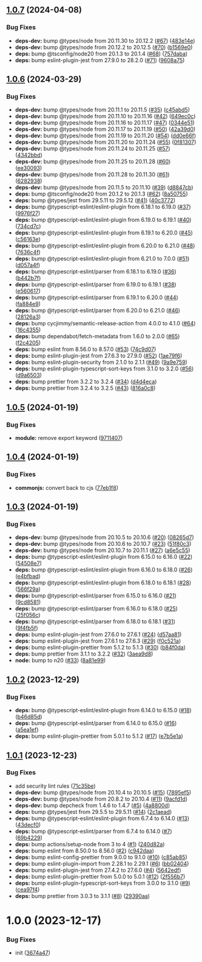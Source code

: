 ## [1.0.7](https://github.com/affixapi/config-rc/compare/v1.0.6...v1.0.7) (2024-04-08)


### Bug Fixes

* **deps-dev:** bump @types/node from 20.11.30 to 20.12.2 ([#67](https://github.com/affixapi/config-rc/issues/67)) ([483e14e](https://github.com/affixapi/config-rc/commit/483e14ea331e6b01377c87def270380689d70414))
* **deps-dev:** bump @types/node from 20.12.2 to 20.12.5 ([#70](https://github.com/affixapi/config-rc/issues/70)) ([b1569e0](https://github.com/affixapi/config-rc/commit/b1569e0adc19631de91b07ad92a7bb4fc4b04fce))
* **deps:** bump @tsconfig/node20 from 20.1.3 to 20.1.4 ([#68](https://github.com/affixapi/config-rc/issues/68)) ([757daba](https://github.com/affixapi/config-rc/commit/757daba1b33c1241a59b2db752b6fa9b9566c225))
* **deps:** bump eslint-plugin-jest from 27.9.0 to 28.2.0 ([#71](https://github.com/affixapi/config-rc/issues/71)) ([9608a75](https://github.com/affixapi/config-rc/commit/9608a75dc11a5d2e23ec531c2d9615463e37bd08))

## [1.0.6](https://github.com/affixapi/config-rc/compare/v1.0.5...v1.0.6) (2024-03-29)


### Bug Fixes

* **deps-dev:** bump @types/node from 20.11.1 to 20.11.5 ([#35](https://github.com/affixapi/config-rc/issues/35)) ([c45abd5](https://github.com/affixapi/config-rc/commit/c45abd55dd79d9f0bc72f1f07af78c9a211f02e6))
* **deps-dev:** bump @types/node from 20.11.10 to 20.11.16 ([#42](https://github.com/affixapi/config-rc/issues/42)) ([649ec0c](https://github.com/affixapi/config-rc/commit/649ec0c96d40f3949738ae55ac3247fa2db1c8b4))
* **deps-dev:** bump @types/node from 20.11.16 to 20.11.17 ([#47](https://github.com/affixapi/config-rc/issues/47)) ([0344e51](https://github.com/affixapi/config-rc/commit/0344e518c3fbad5b0f5ae0919f0bf67f084c28a9))
* **deps-dev:** bump @types/node from 20.11.17 to 20.11.19 ([#50](https://github.com/affixapi/config-rc/issues/50)) ([42a39d0](https://github.com/affixapi/config-rc/commit/42a39d00df072e605fd1373ea37017ee34fbd127))
* **deps-dev:** bump @types/node from 20.11.19 to 20.11.20 ([#54](https://github.com/affixapi/config-rc/issues/54)) ([dd0e66f](https://github.com/affixapi/config-rc/commit/dd0e66f62df29c836bc019bad6487b638f90b10a))
* **deps-dev:** bump @types/node from 20.11.20 to 20.11.24 ([#55](https://github.com/affixapi/config-rc/issues/55)) ([0f81307](https://github.com/affixapi/config-rc/commit/0f813079619e5ab52aa382a85e7fb6f7af2cae1e))
* **deps-dev:** bump @types/node from 20.11.24 to 20.11.25 ([#57](https://github.com/affixapi/config-rc/issues/57)) ([4342bbd](https://github.com/affixapi/config-rc/commit/4342bbdfae3de1fd68c3fc2afd68a7a24bae7fc7))
* **deps-dev:** bump @types/node from 20.11.25 to 20.11.28 ([#60](https://github.com/affixapi/config-rc/issues/60)) ([ee30093](https://github.com/affixapi/config-rc/commit/ee30093594dcb2ac3ae5e92cfe4c9e3f7b42c8b7))
* **deps-dev:** bump @types/node from 20.11.28 to 20.11.30 ([#61](https://github.com/affixapi/config-rc/issues/61)) ([6282938](https://github.com/affixapi/config-rc/commit/628293869364ea415aaa2aa0ccc0d9a5ae21e7c6))
* **deps-dev:** bump @types/node from 20.11.5 to 20.11.10 ([#39](https://github.com/affixapi/config-rc/issues/39)) ([d8847cb](https://github.com/affixapi/config-rc/commit/d8847cbd48146c03c9ab961c3d6cb353091b15a7))
* **deps:** bump @tsconfig/node20 from 20.1.2 to 20.1.3 ([#62](https://github.com/affixapi/config-rc/issues/62)) ([8a50755](https://github.com/affixapi/config-rc/commit/8a5075558ced3f0c58840fe706cb7a75e8d11939))
* **deps:** bump @types/jest from 29.5.11 to 29.5.12 ([#41](https://github.com/affixapi/config-rc/issues/41)) ([40c3772](https://github.com/affixapi/config-rc/commit/40c377275cff049c6884d5429aa68ec130428d24))
* **deps:** bump @typescript-eslint/eslint-plugin from 6.18.1 to 6.19.0 ([#37](https://github.com/affixapi/config-rc/issues/37)) ([9976f27](https://github.com/affixapi/config-rc/commit/9976f271c67262d1cea44ab13d557d33d5542473))
* **deps:** bump @typescript-eslint/eslint-plugin from 6.19.0 to 6.19.1 ([#40](https://github.com/affixapi/config-rc/issues/40)) ([734cd7c](https://github.com/affixapi/config-rc/commit/734cd7c2361dd95676f63fb5459f84be4d01c151))
* **deps:** bump @typescript-eslint/eslint-plugin from 6.19.1 to 6.20.0 ([#45](https://github.com/affixapi/config-rc/issues/45)) ([c56163e](https://github.com/affixapi/config-rc/commit/c56163e9b05bb4e9688be0ecaf27a53f0375e370))
* **deps:** bump @typescript-eslint/eslint-plugin from 6.20.0 to 6.21.0 ([#48](https://github.com/affixapi/config-rc/issues/48)) ([7636c4f](https://github.com/affixapi/config-rc/commit/7636c4fe57118c3d3c5da8aeb67e67bae02dee6c))
* **deps:** bump @typescript-eslint/eslint-plugin from 6.21.0 to 7.0.0 ([#51](https://github.com/affixapi/config-rc/issues/51)) ([d057a4f](https://github.com/affixapi/config-rc/commit/d057a4f9abad4f10d9b94c3b27bc76deb1aaf590))
* **deps:** bump @typescript-eslint/parser from 6.18.1 to 6.19.0 ([#36](https://github.com/affixapi/config-rc/issues/36)) ([b442b7f](https://github.com/affixapi/config-rc/commit/b442b7f22e492ce3a35b63065b1c575839924c9f))
* **deps:** bump @typescript-eslint/parser from 6.19.0 to 6.19.1 ([#38](https://github.com/affixapi/config-rc/issues/38)) ([e560617](https://github.com/affixapi/config-rc/commit/e5606179e102058dd8521eb5c31d2e91f78586c9))
* **deps:** bump @typescript-eslint/parser from 6.19.1 to 6.20.0 ([#44](https://github.com/affixapi/config-rc/issues/44)) ([fa884e9](https://github.com/affixapi/config-rc/commit/fa884e99fcb1ac08857b62979e031150ffbfd7ee))
* **deps:** bump @typescript-eslint/parser from 6.20.0 to 6.21.0 ([#46](https://github.com/affixapi/config-rc/issues/46)) ([28126a3](https://github.com/affixapi/config-rc/commit/28126a3f783aeb8751d71ab54e4b50854ca19569))
* **deps:** bump cycjimmy/semantic-release-action from 4.0.0 to 4.1.0 ([#64](https://github.com/affixapi/config-rc/issues/64)) ([16c4355](https://github.com/affixapi/config-rc/commit/16c43552702ae46d3fe9fc645178b39072f6a9e1))
* **deps:** bump dependabot/fetch-metadata from 1.6.0 to 2.0.0 ([#65](https://github.com/affixapi/config-rc/issues/65)) ([f2c4205](https://github.com/affixapi/config-rc/commit/f2c42050cfd792dc7907da08621f2f11fc29fad5))
* **deps:** bump eslint from 8.56.0 to 8.57.0 ([#53](https://github.com/affixapi/config-rc/issues/53)) ([74c9d07](https://github.com/affixapi/config-rc/commit/74c9d0795d128d4b09c7e98130c67d8acec0f8ca))
* **deps:** bump eslint-plugin-jest from 27.6.3 to 27.9.0 ([#52](https://github.com/affixapi/config-rc/issues/52)) ([1ae79f6](https://github.com/affixapi/config-rc/commit/1ae79f652e3d9359a8398d3195f12edb47c16e96))
* **deps:** bump eslint-plugin-security from 2.1.0 to 2.1.1 ([#49](https://github.com/affixapi/config-rc/issues/49)) ([9a9e759](https://github.com/affixapi/config-rc/commit/9a9e7597360ed6eb87e27f25ff6646f29c751108))
* **deps:** bump eslint-plugin-typescript-sort-keys from 3.1.0 to 3.2.0 ([#56](https://github.com/affixapi/config-rc/issues/56)) ([d9a6503](https://github.com/affixapi/config-rc/commit/d9a6503b6e305c018080279bb53d2f8b5664b526))
* **deps:** bump prettier from 3.2.2 to 3.2.4 ([#34](https://github.com/affixapi/config-rc/issues/34)) ([d4d4eca](https://github.com/affixapi/config-rc/commit/d4d4eca587dc98029d9e51483468e1b4cf1c31cc))
* **deps:** bump prettier from 3.2.4 to 3.2.5 ([#43](https://github.com/affixapi/config-rc/issues/43)) ([816a0c8](https://github.com/affixapi/config-rc/commit/816a0c820c429cd41cd537d5cdadaaaa1dfcf2fa))

## [1.0.5](https://github.com/affixapi/config-rc/compare/v1.0.4...v1.0.5) (2024-01-19)


### Bug Fixes

* **module:** remove export keyword ([9711407](https://github.com/affixapi/config-rc/commit/9711407529306c2ea1ff39beeca4d36de7a0aef4))

## [1.0.4](https://github.com/affixapi/config-rc/compare/v1.0.3...v1.0.4) (2024-01-19)


### Bug Fixes

* **commonjs:** convert back to cjs ([77eb1f8](https://github.com/affixapi/config-rc/commit/77eb1f8e7ba37fd63c2eed482a4c9434317983e9))

## [1.0.3](https://github.com/affixapi/config-rc/compare/v1.0.2...v1.0.3) (2024-01-19)


### Bug Fixes

* **deps-dev:** bump @types/node from 20.10.5 to 20.10.6 ([#20](https://github.com/affixapi/config-rc/issues/20)) ([08265d7](https://github.com/affixapi/config-rc/commit/08265d793e534c0562604bae1a4e1d1433cb1033))
* **deps-dev:** bump @types/node from 20.10.6 to 20.10.7 ([#23](https://github.com/affixapi/config-rc/issues/23)) ([51f80c3](https://github.com/affixapi/config-rc/commit/51f80c3ae73c4c8b9cf945c5852ea6f1804b3c7f))
* **deps-dev:** bump @types/node from 20.10.7 to 20.11.1 ([#27](https://github.com/affixapi/config-rc/issues/27)) ([a6e5c55](https://github.com/affixapi/config-rc/commit/a6e5c55a72f1b05e9af9e1c2d8d73973e59e7568))
* **deps:** bump @typescript-eslint/eslint-plugin from 6.15.0 to 6.16.0 ([#22](https://github.com/affixapi/config-rc/issues/22)) ([54508e7](https://github.com/affixapi/config-rc/commit/54508e728b7cf8aa20eb0757b12f2ce3f5834e82))
* **deps:** bump @typescript-eslint/eslint-plugin from 6.16.0 to 6.18.0 ([#26](https://github.com/affixapi/config-rc/issues/26)) ([e4bfbad](https://github.com/affixapi/config-rc/commit/e4bfbad87e10b7eb0ff09cc03a2078c85bfb58e5))
* **deps:** bump @typescript-eslint/eslint-plugin from 6.18.0 to 6.18.1 ([#28](https://github.com/affixapi/config-rc/issues/28)) ([566f29a](https://github.com/affixapi/config-rc/commit/566f29a7da82fb0fb79224c47072342a24f1e775))
* **deps:** bump @typescript-eslint/parser from 6.15.0 to 6.16.0 ([#21](https://github.com/affixapi/config-rc/issues/21)) ([9cd8581](https://github.com/affixapi/config-rc/commit/9cd85810f196e7a7b96ee6ccadcfa81d25e3b610))
* **deps:** bump @typescript-eslint/parser from 6.16.0 to 6.18.0 ([#25](https://github.com/affixapi/config-rc/issues/25)) ([25f056c](https://github.com/affixapi/config-rc/commit/25f056cdca6549b04637f81e951fb73ef3d683a7))
* **deps:** bump @typescript-eslint/parser from 6.18.0 to 6.18.1 ([#31](https://github.com/affixapi/config-rc/issues/31)) ([9f4fb5f](https://github.com/affixapi/config-rc/commit/9f4fb5f63d0212e4475b21c851f626b831885735))
* **deps:** bump eslint-plugin-jest from 27.6.0 to 27.6.1 ([#24](https://github.com/affixapi/config-rc/issues/24)) ([d57aa81](https://github.com/affixapi/config-rc/commit/d57aa81fabc59266cbaf924de8845dbb9fd39a1c))
* **deps:** bump eslint-plugin-jest from 27.6.1 to 27.6.3 ([#29](https://github.com/affixapi/config-rc/issues/29)) ([f0c521a](https://github.com/affixapi/config-rc/commit/f0c521a9b62a17c7938659d86f0107d7d0932534))
* **deps:** bump eslint-plugin-prettier from 5.1.2 to 5.1.3 ([#30](https://github.com/affixapi/config-rc/issues/30)) ([b84f0da](https://github.com/affixapi/config-rc/commit/b84f0dab82d89cd22066cdfae06b32785d3bd3cc))
* **deps:** bump prettier from 3.1.1 to 3.2.2 ([#32](https://github.com/affixapi/config-rc/issues/32)) ([3aea9d8](https://github.com/affixapi/config-rc/commit/3aea9d8c0dadae8220463405381e12dd7e45b8e0))
* **node:** bump to n20 ([#33](https://github.com/affixapi/config-rc/issues/33)) ([8a81e99](https://github.com/affixapi/config-rc/commit/8a81e992b01b5be5d617aec58210c294be47a827))

## [1.0.2](https://github.com/affixapi/config-rc/compare/v1.0.1...v1.0.2) (2023-12-29)


### Bug Fixes

* **deps:** bump @typescript-eslint/eslint-plugin from 6.14.0 to 6.15.0 ([#18](https://github.com/affixapi/config-rc/issues/18)) ([b46d85d](https://github.com/affixapi/config-rc/commit/b46d85d285ea08cd7283631a4348bc52350fbc13))
* **deps:** bump @typescript-eslint/parser from 6.14.0 to 6.15.0 ([#16](https://github.com/affixapi/config-rc/issues/16)) ([a5ea1ef](https://github.com/affixapi/config-rc/commit/a5ea1eff7f0ce869fd030ecf28da21408a9cdb9e))
* **deps:** bump eslint-plugin-prettier from 5.0.1 to 5.1.2 ([#17](https://github.com/affixapi/config-rc/issues/17)) ([e7b5e1a](https://github.com/affixapi/config-rc/commit/e7b5e1a1d004592dd4eca089dc4e00f7b55e16f5))

## [1.0.1](https://github.com/affixapi/config-rc/compare/v1.0.0...v1.0.1) (2023-12-23)


### Bug Fixes

* add security lint rules ([71c35be](https://github.com/affixapi/config-rc/commit/71c35bee317a728a2dd875cee27f886a8b4549f6))
* **deps-dev:** bump @types/node from 20.10.4 to 20.10.5 ([#15](https://github.com/affixapi/config-rc/issues/15)) ([7895ef5](https://github.com/affixapi/config-rc/commit/7895ef573c617889f99f0bb17f4ca5fd2e674328))
* **deps-dev:** bump @types/node from 20.8.2 to 20.10.4 ([#11](https://github.com/affixapi/config-rc/issues/11)) ([9acfd1d](https://github.com/affixapi/config-rc/commit/9acfd1d439207a9a8a883a53320aa246ed19ca33))
* **deps-dev:** bump depcheck from 1.4.6 to 1.4.7 ([#5](https://github.com/affixapi/config-rc/issues/5)) ([4a8800d](https://github.com/affixapi/config-rc/commit/4a8800df83e0727228e420e4ca5a7f3d25faada1))
* **deps:** bump @types/jest from 29.5.5 to 29.5.11 ([#14](https://github.com/affixapi/config-rc/issues/14)) ([2c1aead](https://github.com/affixapi/config-rc/commit/2c1aeadb88fd0e379ffccc4f02185ef731fda52d))
* **deps:** bump @typescript-eslint/eslint-plugin from 6.7.4 to 6.14.0 ([#13](https://github.com/affixapi/config-rc/issues/13)) ([43decf0](https://github.com/affixapi/config-rc/commit/43decf0ea9831d1b018accfbb7f67a0f09be6876))
* **deps:** bump @typescript-eslint/parser from 6.7.4 to 6.14.0 ([#7](https://github.com/affixapi/config-rc/issues/7)) ([69b4229](https://github.com/affixapi/config-rc/commit/69b4229246ef9f3a42363409e29891666120bdd8))
* **deps:** bump actions/setup-node from 3 to 4 ([#1](https://github.com/affixapi/config-rc/issues/1)) ([240d82a](https://github.com/affixapi/config-rc/commit/240d82aa5c2e4654a7f523823edee93f22c27011))
* **deps:** bump eslint from 8.50.0 to 8.56.0 ([#2](https://github.com/affixapi/config-rc/issues/2)) ([c942daa](https://github.com/affixapi/config-rc/commit/c942daad51f1f9f0906723fbf193ee594fe1b726))
* **deps:** bump eslint-config-prettier from 9.0.0 to 9.1.0 ([#10](https://github.com/affixapi/config-rc/issues/10)) ([c85ab85](https://github.com/affixapi/config-rc/commit/c85ab85d72e2db029a08463be1e4ac188784f3ca))
* **deps:** bump eslint-plugin-import from 2.28.1 to 2.29.1 ([#6](https://github.com/affixapi/config-rc/issues/6)) ([bb02404](https://github.com/affixapi/config-rc/commit/bb02404c48df0fedc6ec7621bc1b8783c78dcec2))
* **deps:** bump eslint-plugin-jest from 27.4.2 to 27.6.0 ([#4](https://github.com/affixapi/config-rc/issues/4)) ([5642edf](https://github.com/affixapi/config-rc/commit/5642edfd654f4463048aea0a5eeebc5d979faedd))
* **deps:** bump eslint-plugin-prettier from 5.0.0 to 5.0.1 ([#12](https://github.com/affixapi/config-rc/issues/12)) ([2f556b7](https://github.com/affixapi/config-rc/commit/2f556b7562628c09e253b6ee5f637b16c431e0ad))
* **deps:** bump eslint-plugin-typescript-sort-keys from 3.0.0 to 3.1.0 ([#9](https://github.com/affixapi/config-rc/issues/9)) ([cea97f4](https://github.com/affixapi/config-rc/commit/cea97f4a0a96144816e9a4cb93e5c987809fd73d))
* **deps:** bump prettier from 3.0.3 to 3.1.1 ([#8](https://github.com/affixapi/config-rc/issues/8)) ([29390aa](https://github.com/affixapi/config-rc/commit/29390aae76143215515718120001d683c5986cc6))

# 1.0.0 (2023-12-17)


### Bug Fixes

* init ([3674a47](https://github.com/affixapi/config-rc/commit/3674a475f7ff8a90d69e77e395f7820f0a3866fa))
